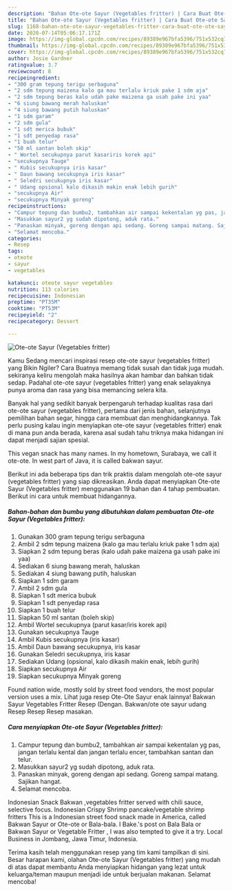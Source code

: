 ```yaml
---
description: "Bahan Ote-ote Sayur (Vegetables fritter) | Cara Buat Ote-ote Sayur (Vegetables fritter) Yang Lezat Sekali"
title: "Bahan Ote-ote Sayur (Vegetables fritter) | Cara Buat Ote-ote Sayur (Vegetables fritter) Yang Lezat Sekali"
slug: 1168-bahan-ote-ote-sayur-vegetables-fritter-cara-buat-ote-ote-sayur-vegetables-fritter-yang-lezat-sekali
date: 2020-07-14T05:06:17.171Z
image: https://img-global.cpcdn.com/recipes/89389e967bfa5396/751x532cq70/ote-ote-sayur-vegetables-fritter-foto-resep-utama.jpg
thumbnail: https://img-global.cpcdn.com/recipes/89389e967bfa5396/751x532cq70/ote-ote-sayur-vegetables-fritter-foto-resep-utama.jpg
cover: https://img-global.cpcdn.com/recipes/89389e967bfa5396/751x532cq70/ote-ote-sayur-vegetables-fritter-foto-resep-utama.jpg
author: Josie Gardner
ratingvalue: 3.7
reviewcount: 8
recipeingredient:
- "300 gram tepung terigu serbaguna"
- "2 sdm tepung maizena kalo ga mau terlalu kriuk pake 1 sdm aja"
- "2 sdm tepung beras kalo udah pake maizena ga usah pake ini yaa"
- "6 siung bawang merah haluskan"
- "4 siung bawang putih haluskan"
- "1 sdm garam"
- "2 sdm gula"
- "1 sdt merica bubuk"
- "1 sdt penyedap rasa"
- "1 buah telur"
- "50 ml santan boleh skip"
- " Wortel secukupnya parut kasariris korek api"
- "secukupnya Tauge"
- " Kubis secukupnya iris kasar"
- " Daun bawang secukupnya iris kasar"
- " Seledri secukupnya iris kasar"
- " Udang opsional kalo dikasih makin enak lebih gurih"
- "secukupnya Air"
- "secukupnya Minyak goreng"
recipeinstructions:
- "Campur tepung dan bumbu2, tambahkan air sampai kekentalan yg pas, jangan terlalu kental dan jangan terlalu encer, tambahkan santan dan telur."
- "Masukkan sayur2 yg sudah dipotong, aduk rata."
- "Panaskan minyak, goreng dengan api sedang. Goreng sampai matang. Sajikan hangat."
- "Selamat mencoba."
categories:
- Resep
tags:
- oteote
- sayur
- vegetables

katakunci: oteote sayur vegetables 
nutrition: 113 calories
recipecuisine: Indonesian
preptime: "PT35M"
cooktime: "PT53M"
recipeyield: "2"
recipecategory: Dessert

---
```



![Ote-ote Sayur (Vegetables fritter)](https://img-global.cpcdn.com/recipes/89389e967bfa5396/751x532cq70/ote-ote-sayur-vegetables-fritter-foto-resep-utama.jpg)

Kamu Sedang mencari inspirasi resep ote-ote sayur (vegetables fritter) yang Bikin Ngiler? Cara Buatnya memang tidak susah dan tidak juga mudah. sekiranya keliru mengolah maka hasilnya akan hambar dan bahkan tidak sedap. Padahal ote-ote sayur (vegetables fritter) yang enak selayaknya punya aroma dan rasa yang bisa memancing selera kita.

Banyak hal yang sedikit banyak berpengaruh terhadap kualitas rasa dari ote-ote sayur (vegetables fritter), pertama dari jenis bahan, selanjutnya pemilihan bahan segar, hingga cara membuat dan menghidangkannya. Tak perlu pusing kalau ingin menyiapkan ote-ote sayur (vegetables fritter) enak di mana pun anda berada, karena asal sudah tahu triknya maka hidangan ini dapat menjadi sajian spesial.

This vegan snack has many names. In my hometown, Surabaya, we call it ote-ote. In west part of Java, it is called bakwan sayur.


Berikut ini ada beberapa tips dan trik praktis dalam mengolah ote-ote sayur (vegetables fritter) yang siap dikreasikan. Anda dapat menyiapkan Ote-ote Sayur (Vegetables fritter) menggunakan 19 bahan dan 4 tahap pembuatan. Berikut ini cara untuk membuat hidangannya.

<!--inarticleads1-->

##### Bahan-bahan dan bumbu yang dibutuhkan dalam pembuatan Ote-ote Sayur (Vegetables fritter):

1. Gunakan 300 gram tepung terigu serbaguna
1. Ambil 2 sdm tepung maizena (kalo ga mau terlalu kriuk pake 1 sdm aja)
1. Siapkan 2 sdm tepung beras (kalo udah pake maizena ga usah pake ini yaa)
1. Sediakan 6 siung bawang merah, haluskan
1. Sediakan 4 siung bawang putih, haluskan
1. Siapkan 1 sdm garam
1. Ambil 2 sdm gula
1. Siapkan 1 sdt merica bubuk
1. Siapkan 1 sdt penyedap rasa
1. Siapkan 1 buah telur
1. Siapkan 50 ml santan (boleh skip)
1. Ambil  Wortel secukupnya (parut kasar/iris korek api)
1. Gunakan secukupnya Tauge
1. Ambil  Kubis secukupnya (iris kasar)
1. Ambil  Daun bawang secukupnya, iris kasar
1. Gunakan  Seledri secukupnya, iris kasar
1. Sediakan  Udang (opsional, kalo dikasih makin enak, lebih gurih)
1. Siapkan secukupnya Air
1. Siapkan secukupnya Minyak goreng


Found nation wide, mostly sold by street food vendors, the most popular version uses a mix. Lihat juga resep Ote-Ote Sayur enak lainnya! Bakwan Sayur Vegetables Fritter Resep (Dengan. Bakwan/ote ote sayur udang Resep Resep Resep masakan. 

<!--inarticleads2-->

##### Cara menyiapkan Ote-ote Sayur (Vegetables fritter):

1. Campur tepung dan bumbu2, tambahkan air sampai kekentalan yg pas, jangan terlalu kental dan jangan terlalu encer, tambahkan santan dan telur.
1. Masukkan sayur2 yg sudah dipotong, aduk rata.
1. Panaskan minyak, goreng dengan api sedang. Goreng sampai matang. Sajikan hangat.
1. Selamat mencoba.


Indonesian Snack Bakwan ,vegetables fritter served with chili sauce, selective focus. Indonesian Crispy Shrimp pancake/vegetable shrimp fritters This is a Indonesian street food snack made in America, called Bakwan Sayur or Ote-ote or Bala-bala. I Bake.&#39;s post on Bala Bala or Bakwan Sayur or Vegetable Fritter , I was also tempted to give it a try. Local Business in Jombang, Jawa Timur, Indonesia. 

Terima kasih telah menggunakan resep yang tim kami tampilkan di sini. Besar harapan kami, olahan Ote-ote Sayur (Vegetables fritter) yang mudah di atas dapat membantu Anda menyiapkan hidangan yang lezat untuk keluarga/teman maupun menjadi ide untuk berjualan makanan. Selamat mencoba!
